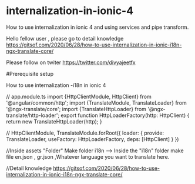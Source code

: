 # internalization-in-ionic-4
How to  use internalization in ionic 4 and using services and pipe transform.


Hello fellow user , please go to detail knowledge https://gitsof.com/2020/06/28/how-to-use-internalization-in-ionic-i18n-ngx-translate-core/

Please follow on twiter https://twitter.com/divyajeetfx

#Prerequisite setup   

How to use internalization -i18n in ionic 4

// app.module.ts
import {HttpClientModule, HttpClient} from '@angular/common/http';
import {TranslateModule, TranslateLoader} from '@ngx-translate/core';
import {TranslateHttpLoader} from '@ngx-translate/http-loader';
export function HttpLoaderFactory(http: HttpClient) {
  return new TranslateHttpLoader(http);
}	


//
    HttpClientModule,
    TranslateModule.forRoot({
    loader: {
        provide: TranslateLoader,
        useFactory: HttpLoaderFactory,
        deps: [HttpClient]
    }
})


//Inside assets "Folder" 
Make folder  i18n  --> Inside the "i18n" folder make file en.json  ,  gr.json  ,Whatever language  you want  to translate  here.



//Detail knowledge https://gitsof.com/2020/06/28/how-to-use-internalization-in-ionic-i18n-ngx-translate-core/
